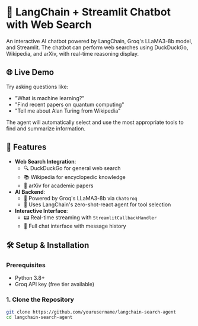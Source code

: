 # 🔎 LangChain + Streamlit Chatbot with Web Search

An interactive AI chatbot powered by LangChain, Groq's LLaMA3-8b model, and Streamlit. The chatbot can perform web searches using DuckDuckGo, Wikipedia, and arXiv, with real-time reasoning display.

## 🌐 Live Demo

Try asking questions like:
- "What is machine learning?"
- "Find recent papers on quantum computing"
- "Tell me about Alan Turing from Wikipedia"

The agent will automatically select and use the most appropriate tools to find and summarize information.

## 🚀 Features

- **Web Search Integration**:
  - 🔍 DuckDuckGo for general web search
  - 📚 Wikipedia for encyclopedic knowledge
  - 📄 arXiv for academic papers
- **AI Backend**:
  - 🧠 Powered by Groq's LLaMA3-8b via `ChatGroq`
  - 🤖 Uses LangChain's zero-shot-react agent for tool selection
- **Interactive Interface**:
  - 📟 Real-time streaming with `StreamlitCallbackHandler`
  - 💬 Full chat interface with message history

## 🛠️ Setup & Installation

### Prerequisites
- Python 3.8+
- Groq API key (free tier available)

### 1. Clone the Repository
```bash
git clone https://github.com/yourusername/langchain-search-agent
cd langchain-search-agent